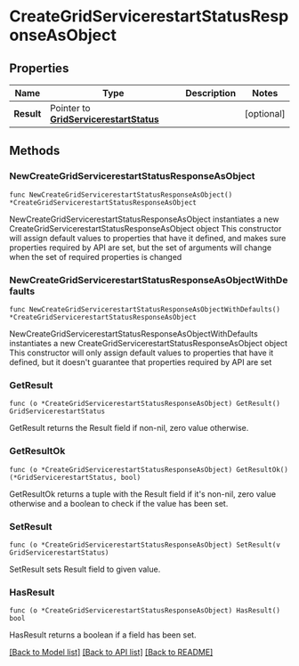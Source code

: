 # CreateGridServicerestartStatusResponseAsObject

## Properties

Name | Type | Description | Notes
------------ | ------------- | ------------- | -------------
**Result** | Pointer to [**GridServicerestartStatus**](GridServicerestartStatus.md) |  | [optional] 

## Methods

### NewCreateGridServicerestartStatusResponseAsObject

`func NewCreateGridServicerestartStatusResponseAsObject() *CreateGridServicerestartStatusResponseAsObject`

NewCreateGridServicerestartStatusResponseAsObject instantiates a new CreateGridServicerestartStatusResponseAsObject object
This constructor will assign default values to properties that have it defined,
and makes sure properties required by API are set, but the set of arguments
will change when the set of required properties is changed

### NewCreateGridServicerestartStatusResponseAsObjectWithDefaults

`func NewCreateGridServicerestartStatusResponseAsObjectWithDefaults() *CreateGridServicerestartStatusResponseAsObject`

NewCreateGridServicerestartStatusResponseAsObjectWithDefaults instantiates a new CreateGridServicerestartStatusResponseAsObject object
This constructor will only assign default values to properties that have it defined,
but it doesn't guarantee that properties required by API are set

### GetResult

`func (o *CreateGridServicerestartStatusResponseAsObject) GetResult() GridServicerestartStatus`

GetResult returns the Result field if non-nil, zero value otherwise.

### GetResultOk

`func (o *CreateGridServicerestartStatusResponseAsObject) GetResultOk() (*GridServicerestartStatus, bool)`

GetResultOk returns a tuple with the Result field if it's non-nil, zero value otherwise
and a boolean to check if the value has been set.

### SetResult

`func (o *CreateGridServicerestartStatusResponseAsObject) SetResult(v GridServicerestartStatus)`

SetResult sets Result field to given value.

### HasResult

`func (o *CreateGridServicerestartStatusResponseAsObject) HasResult() bool`

HasResult returns a boolean if a field has been set.


[[Back to Model list]](../README.md#documentation-for-models) [[Back to API list]](../README.md#documentation-for-api-endpoints) [[Back to README]](../README.md)


